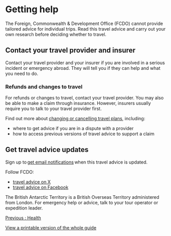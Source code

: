 # Getting help

The Foreign, Commonwealth & Development Office (FCDO) cannot provide tailored advice for individual trips. Read this travel advice and carry out your own research before deciding whether to travel.

## Contact your travel provider and insurer

Contact your travel provider and your insurer if you are involved in a serious incident or emergency abroad. They will tell you if they can help and what you need to do.

### Refunds and changes to travel

For refunds or changes to travel, contact your travel provider. You may also be able to make a claim through insurance. However, insurers usually require you to talk to your travel provider first.

Find out more about [changing or cancelling travel plans](https://www.gov.uk/guidance/about-foreign-commonwealth-development-office-travel-advice#changing-or-cancelling-travel-plans), including:

* where to get advice if you are in a dispute with a provider
* how to access previous versions of travel advice to support a claim

## Get travel advice updates

Sign up to [get email notifications](https://www.gov.uk/foreign-travel-advice/antarctica-british-antarctic-territory/email-signup) when this travel advice is updated.

Follow FCDO:

* [travel advice on X](https://x.com/fcdotravelgovuk)
* [travel advice on Facebook](https://www.facebook.com/FCDOTravel/)

The British Antarctic Territory is a British Overseas Territory administered from London. For emergency help or advice, talk to your tour operator or expedition leader.

[Previous
:
Health](/foreign-travel-advice/antarctica-british-antarctic-territory/health)

[View a printable version of the whole guide](/foreign-travel-advice/antarctica-british-antarctic-territory/print)